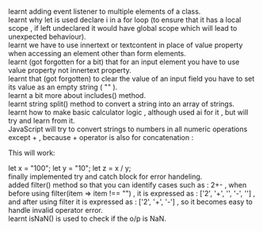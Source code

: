 learnt adding event listener to multiple elements of a class.<br>
learnt why let is used declare i in a for loop (to ensure that it has a local scope , if left undeclared it would have global scope which will lead to unexpected behaviour).<br>
learnt we have to use innertext or textcontent in place of value property when accessing an element other than form elements.<br>
learnt (got forgotten for a bit) that for an input element you have to use value property not innertext property.<br>
learnt that (got forgotten) to clear the value of an input field you have to set its value as an empty string ( "" ).<br>
learnt a bit more about includes() method.<br>
learnt string split() method to convert a string into an array of strings.<br>
learnt how to make basic calculator logic , although used ai for it , but will try and learn from it.<br>
JavaScript will try to convert strings to numbers in all numeric operations except + , because + operator is also for concatenation :

This will work:

let x = "100";
let y = "10";
let z = x / y;
<br>
finally implemented try and catch block for error handeling.<br>
added filter() method so that you can identify cases such as : 2+- , when before using filter(item => item !== "") , it is expressed as : ['2', '+', '', '-', ''] , and after using filter it is expressed as : ['2', '+', '-'] , so it becomes easy to handle invalid operator error.<br>
learnt isNaN() is used to check if the o/p is NaN.<br>